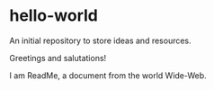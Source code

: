 # hello-world
An initial repository to store ideas and resources.

Greetings and salutations!

I am ReadMe, a document from the world Wide-Web.
